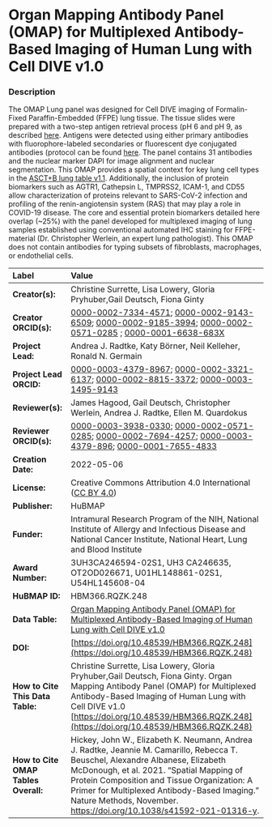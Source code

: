 # Organ Mapping Antibody Panel (OMAP) for Multiplexed Antibody-Based Imaging of Human Lung with Cell DIVE v1.0

### Description
The OMAP Lung panel was designed for Cell DIVE imaging of  Formalin-Fixed Paraffin-Embedded (FFPE) lung tissue. The tissue slides were prepared with a two-step antigen retrieval process (pH 6 and pH 9, as described [here](dx.doi.org/10.17504/protocols.io.bpwumpew). Antigens were detected using either primary antibodies with fluorophore-labeled secondaries or fluorescent dye conjugated antibodies (protocol can be found [here](dx.doi.org/10.17504/protocols.io.b4kgqutw).  The panel contains 31 antibodies and the nuclear marker DAPI for image alignment and nuclear segmentation. This OMAP provides a spatial context for key lung cell types in the [ASCT+B lung table v1.1](https://doi.org/10.48539/HBM323.SGDF.945).   Additionally, the inclusion of protein biomarkers such as AGTR1, Cathepsin L, TMPRSS2, ICAM-1, and CD55 allow characterization of proteins relevant to SARS-CoV-2 infection and profiling of the renin-angiotensin system (RAS) that may play a role in COVID-19 disease. The core and essential protein biomarkers detailed here overlap (~25%) with the panel developed for multiplexed imaging of lung samples established using conventional automated IHC staining for FFPE-material  (Dr. Christopher Werlein, an expert lung pathologist).  This OMAP does not contain antibodies for typing subsets of fibroblasts, macrophages, or endothelial cells.



| Label | Value |
| :------------- |:-------------|
| **Creator(s):** | Christine Surrette, Lisa Lowery, Gloria Pryhuber,Gail Deutsch, Fiona Ginty |
| **Creator ORCID(s):** | [0000-0002-7334-4571](https://orcid.org/0000-0002-7334-4571); [0000-0002-9143-6509](https://orcid.org/0000-0002-9143-6509); [0000-0002-9185-3994](https://orcid.org/0000-0002-9185-3994); [0000-0002-0571-0285](https://orcid.org/0000-0002-0571-0285) ; [0000-0001-6638-683X](https://orcid.org/0000-0001-6638-683X)|
| **Project Lead:** | Andrea J. Radtke, Katy B&ouml;rner, Neil Kelleher, Ronald N. Germain |
| **Project Lead ORCID:** | [0000-0003-4379-8967](https://orcid.org/0000-0003-4379-8967); [0000-0002-3321-6137](https://orcid.org/0000-0002-3321-6137); [0000-0002-8815-3372](https://orcid.org/0000-0002-8815-3372); [0000-0003-1495-9143](https://orcid.org/0000-0003-1495-9143) |
| **Reviewer(s):** |James Hagood, Gail Deutsch, Christopher Werlein, Andrea J. Radtke, Ellen M. Quardokus|
| **Reviewer ORCID(s):** |[0000-0003-3938-0330](https://orcid.org/0000-0003-3938-0330); [0000-0002-0571-0285](https://orcid.org/0000-0002-0571-0285); [0000-0002-7694-4257](https://orcid.org/0000-0002-7694-4257); [0000-0003-4379-896](https://orcid.org/0000-0003-4379-896); [0000-0001-7655-4833](https://orcid.org/0000-0001-7655-4833)  
| **Creation Date:** | 2022-05-06|
| **License:** | Creative Commons Attribution 4.0 International ([CC BY 4.0](https://creativecommons.org/licenses/by/4.0/)) |
| **Publisher:** | HuBMAP |
| **Funder:** | Intramural Research Program of the NIH, National Institute of Allergy and Infectious Disease and National Cancer Institute, National Heart, Lung and Blood Institute|
| **Award Number:** | 3UH3CA246594-02S1, UH3 CA246635, OT2OD026671, U01HL148861-02S1,  U54HL145608-04 |
| **HuBMAP ID:** |HBM366.RQZK.248|
| **Data Table:** | [Organ Mapping Antibody Panel (OMAP) for Multiplexed Antibody-Based Imaging of Human Lung with Cell DIVE v1.0](https://hubmapconsortium.github.io/ccf-releases/v1.1/omap/OMAP_Lung.csv)|
| **DOI:** | [https://doi.org/10.48539/HBM366.RQZK.248](https://doi.org/10.48539/HBM366.RQZK.248) |
| **How to Cite This Data Table:** |Christine Surrette, Lisa Lowery, Gloria Pryhuber,Gail Deutsch, Fiona Ginty. Organ Mapping Antibody Panel (OMAP) for Multiplexed Antibody-Based Imaging of Human Lung with Cell DIVE v1.0 [https://doi.org/10.48539/HBM366.RQZK.248](https://doi.org/10.48539/HBM366.RQZK.248) |
| **How to Cite OMAP Tables Overall:** | Hickey, John W., Elizabeth K. Neumann, Andrea J. Radtke, Jeannie M. Camarillo, Rebecca T. Beuschel, Alexandre Albanese, Elizabeth McDonough, et al. 2021. “Spatial Mapping of Protein Composition and Tissue Organization: A Primer for Multiplexed Antibody-Based Imaging.” Nature Methods, November. https://doi.org/10.1038/s41592-021-01316-y. |

